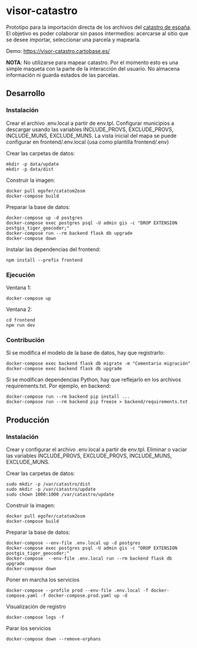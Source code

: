 # visor-catastro

Prototipo para la importación directa de los archivos del [catastro de españa](https://www1.sedecatastro.gob.es/). El objetivo es poder colaborar sin pasos intermedios: acercarse al sitio que se desee importar, seleccionar una parcela y mapearla.

Demo: https://visor-catastro.cartobase.es/

**NOTA**: No utilizarse para mapear catastro. Por el momento esto es una simple maqueta con la parte de la interacción del usuario. No almacena información ni guarda estados de las parcelas.

## Desarrollo

### Instalación

Crear el archivo .env.local a partir de env.tpl.
Configurar municipios a descargar usando las variables INCLUDE_PROVS, EXCLUDE_PROVS,
INCLUDE_MUNS, EXCLUDE_MUNS.
La vista inicial del mapa se puede configurar en frontend/.env.local (usa como
plantilla frontend/.env)

Crear las carpetas de datos:

    mkdir -p data/update
    mkdir -p data/dist

Construir la imagen:

    docker pull egofer/catatom2osm
    docker-compose build

Preparar la base de datos:

    docker-compose up -d postgres
    docker-compose exec postgres psql -U admin gis -c "DROP EXTENSION postgis_tiger_geocoder;"
    docker-compose run --rm backend flask db upgrade
    docker-compose down

Instalar las dependencias del frontend:

    npm install --prefix frontend

### Ejecución

Ventana 1:

    docker-compose up

Ventana 2:

    cd frontend
    npm run dev

### Contribución

Si se modifica el modelo de la base de datos, hay que registrarlo:

    docker-compose exec backend flask db migrate -m "Comentario migración"
    docker-compose exec backend flask db upgrade

Si se modifican dependencias Python, hay que reflejarlo en los archivos requirements.txt.
Por ejemplo, en backend:

    docker-compose run --rm backend pip install ...
    docker-compose run --rm backend pip freeze > backend/requirements.txt

## Producción

### Instalación

Crear y configurar el archivo .env.local a partir de env.tpl.
Eliminar o vaciar las variables INCLUDE_PROVS, EXCLUDE_PROVS, INCLUDE_MUNS, EXCLUDE_MUNS.

Crear las carpetas de datos:

    sudo mkdir -p /var/catastro/dist
    sudo mkdir -p /var/catastro/update
    sudo chown 1000:1000 /var/catastro/update

Construir la imagen:

    docker pull egofer/catatom2osm
    docker-compose build

Preparar la base de datos:

    docker-compose --env-file .env.local up -d postgres
    docker-compose exec postgres psql -U admin gis -c "DROP EXTENSION postgis_tiger_geocoder;"
    docker-compose  --env-file .env.local run --rm backend flask db upgrade
    docker-compose down

Poner en marcha los servicios

    docker-compose --profile prod --env-file .env.local -f docker-compose.yaml -f docker-compose.prod.yaml up -d

Visualización de registro

    docker-compose logs -f

Parar los servicios

    docker-compose down --remove-orphans
